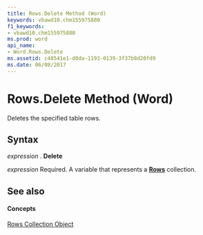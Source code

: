 ```yaml
---
title: Rows.Delete Method (Word)
keywords: vbawd10.chm155975880
f1_keywords:
- vbawd10.chm155975880
ms.prod: word
api_name:
- Word.Rows.Delete
ms.assetid: c48541e1-d0da-1193-0139-3f37b8d20fd9
ms.date: 06/08/2017
---
```



# Rows.Delete Method (Word)

Deletes the specified table rows.


## Syntax

 _expression_ . **Delete**

 _expression_ Required. A variable that represents a **[Rows](Word.rows.md)** collection.


## See also


#### Concepts


[Rows Collection Object](Word.rows.md)

